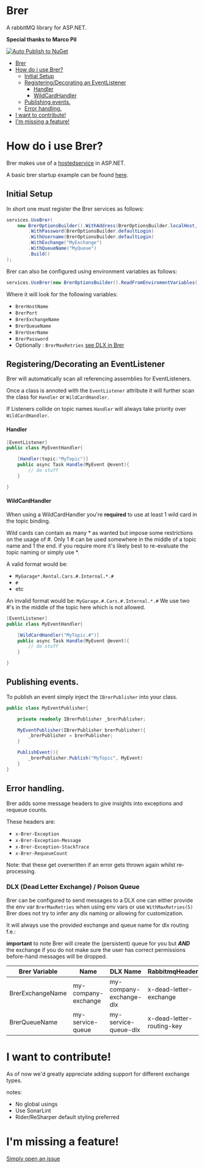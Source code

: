 # Brer

A rabbitMQ library for ASP.NET.

__Special thanks to Marco Pil__

[![Auto Publish to NuGet](https://github.com/karmalegend/Brer/actions/workflows/Release.yml/badge.svg)](https://github.com/karmalegend/Brer/actions/workflows/Release.yml)

- [Brer](#brer)
- [How do i use Brer?](#how-do-i-use-brer)
    - [Initial Setup](#initial-setup)
    - [Registering/Decorating an EventListener](#registeringdecorating-an-eventlistener)
        - [Handler](#handler)
        - [WildCardHandler](#wildcardhandler)
    - [Publishing events.](#publishing-events)
    - [Error handling.](#error-handling)
- [I want to contribute!](#i-want-to-contribute)
- [I'm missing a feature!](#im-missing-a-feature)

# How do i use Brer?

Brer makes use of
a [hostedservice](https://learn.microsoft.com/en-us/dotnet/core/extensions/timer-service?pivots=dotnet-6-00) in ASP.NET.

A basic brer startup example can be found [here](https://github.com/karmalegend/Brer/tree/main/Brer/Example%20Project).

## Initial Setup

In short one must register the Brer services as follows:

```C#
services.UseBrer(
    new BrerOptionsBuilder().WithAddress(BrerOptionsBuilder.localHost, BrerOptionsBuilder.defaultPort)
        .WithPassword(BrerOptionsBuilder.defaultLogin)
        .WithUsername(BrerOptionsBuilder.defaultLogin)
        .WithExchange("MyExchange")
        .WithQueueName("MyQueue")
        .Build()
);
```

Brer can also be configured using environment variables as follows:

```C#
services.UseBrer(new BrerOptionsBuilder().ReadFromEnviromentVariables().Build());
```

Where it will look for the following variables:

* `BrerHostName`
* `BrerPort`
* `BrerExchangeName`
* `BrerQueueName`
* `BrerUserName`
* `BrerPassword`
* Optionally : `BrerMaxRetries` [see DLX in Brer](#dlx-dead-letter-exchange--poison-queue)

## Registering/Decorating an EventListener

Brer will automatically scan all referencing assemblies for EventListeners.

Once a class is annoted with the ```EventListener``` attribute it will further scan the class for ```Handler``` or
```WildCardHandler```.

If Listeners collide on topic names ```Handler``` will always take priority over ```WildCardHandler```.

#### Handler

```C#
[EventListener]
public class MyEventHandler{

    [Handler(topic:"MyTopic")]
    public async Task Handle(MyEvent @event){
        // do stuff
    }

}
```

#### WildCardHandler

When using a WildCardHandler you're **required** to use at least 1 wild card in the topic binding.

Wild cards can contain as many * as wanted but impose some restrictions on the usage of #.
Only 1 # can be used somewhere in the middle of a topic name and 1 the end. if you require more it's likely best to
re-evaluate the topic naming or simply use *.

A valid format would be:

* ```MyGarage*.Rental.Cars.#.Internal.*.#```
* ```#```
* etc

An invalid format would be:
```MyGarage.#.Cars.#.Internal.*.#``` We use two #'s in the middle of the topic here which is not allowed.

```C#
[EventListener]
public class MyEventHandler{

    [WildCardHandler("MyTopic.#")]
    public async Task Handle(MyEvent @event){
        // do stuff
    }

}
```

## Publishing events.

To publish an event simply inject the ```IBrerPublisher``` into your class.

```C#
public class MyEventPublisher{

    private readonly IBrerPublisher _brerPublisher;

    MyEventPublisher(IBrerPublisher brerPublisher){
        _brerPublisher = brerPublisher;
    }

    PublishEvent(){
        _brerPublisher.Publish("MyTopic", MyEvent)
    }
}
```

## Error handling.
Brer adds some message headers to give insights into exceptions and requeue counts.

These headers are:

* `x-Brer-Exception`
* `x-Brer-Exception-Message`
* `x-Brer-Exception-StackTrace`
* `x-Brer-RequeueCount`

Note: that these get overwritten if an error gets thrown again whilst re-processing.

### DLX (Dead Letter Exchange) / Poison Queue

Brer can be configured to send messages to a DLX one can either provide the env var `BrerMaxRetries` when using env vars
or use ```WithMaxRetries(5)``` Brer does not try to infer any dlx naming or allowing for customization.

It will always use the provided exchange and queue name for dlx routing f.e.:

**important** to note Brer will create the (persistent) queue for you but __*AND*__ the exchange if you do not make sure
the user has correct permissions before-hand messages will be dropped.

| Brer Variable    | Name                | DLX Name                | RabbitmqHeader            |
|------------------|---------------------|-------------------------|---------------------------|
| BrerExchangeName | my-company-exchange | my-company-exchange-dlx | x-dead-letter-exchange    |
| BrerQueueName    | my-service-queue    | my-service-queue-dlx    | x-dead-letter-routing-key | 

# I want to contribute!

As of now we'd greatly appreciate adding support for different exchange types.

notes:

- No global usings
- Use SonarLint
- Rider/ReSharper default styling preferred

# I'm missing a feature!

[Simply open an issue](https://github.com/karmalegend/Brer/issues)

